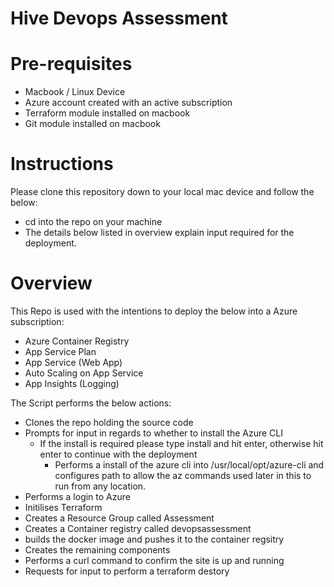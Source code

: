 # Hive Devops Assessment
# Pre-requisites
 - Macbook / Linux Device
 - Azure account created with an active subscription
 - Terraform module installed on macbook
 - Git module installed on macbook

# Instructions

Please clone this repository down to your local mac device and follow the below:
 - cd into the repo on your machine
 - The details below listed in overview explain input required for the deployment.

# Overview
This Repo is used with the intentions to deploy the below into a Azure subscription:

- Azure Container Registry
- App Service Plan
- App Service (Web App)
- Auto Scaling on App Service
- App Insights (Logging)

The Script performs the below actions:

- Clones the repo holding the source code
- Prompts for input in regards to whether to install the Azure CLI
    - If the install is required please type install and hit enter, otherwise hit enter to continue with the deployment
        - Performs a install of the azure cli into /usr/local/opt/azure-cli and configures path to allow the az commands used later in this to run from any location.
- Performs a login to Azure
- Initilises Terraform
- Creates a Resource Group called Assessment
- Creates a Container registry called devopsassessment
- builds the docker image and pushes it to the container regsitry
-  Creates the remaining components
- Performs a curl command to confirm the site is up and running
- Requests for input to perform a terraform destory

